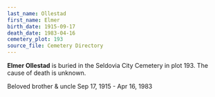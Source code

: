 ```yaml
---
last_name: Ollestad
first_name: Elmer
birth_date: 1915-09-17
death_date: 1983-04-16
cemetery_plot: 193
source_file: Cemetery Directory
---
```

**Elmer   Ollestad** is buried in the Seldovia City Cemetery in plot 193.  The cause of death is unknown.



Beloved brother & uncle Sep 17, 1915 - Apr 16, 1983
